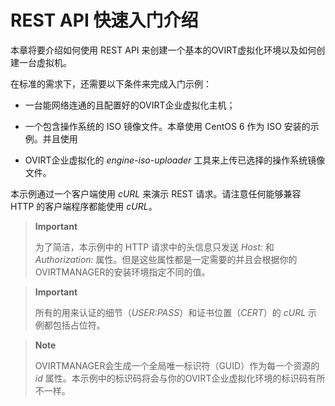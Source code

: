 # REST API 快速入门介绍

本章将要介绍如何使用 REST API
来创建一个基本的OVIRT虚拟化环境以及如何创建一台虚拟机。

在标准的需求下，还需要以下条件来完成入门示例：

-   一台能网络连通的且配置好的OVIRT企业虚拟化主机；

-   一个包含操作系统的 ISO 镜像文件。本章使用 CentOS 6 作为 ISO
    安装的示例。并且使用

-   OVIRT企业虚拟化的 *engine-iso-uploader*
    工具来上传已选择的操作系统镜像文件。

本示例通过一个客户端使用 *cURL* 来演示 REST 请求。请注意任何能够兼容
HTTP 的客户端程序都能使用 *cURL*。

> **Important**
>
> 为了简洁，本示例中的 HTTP 请求中的头信息只发送 *Host:* 和
> *Authorization:*
> 属性。但是这些属性都是一定需要的并且会根据你的OVIRTMANAGER的安装环境指定不同的值。

> **Important**
>
> 所有的用来认证的细节（*USER:PASS*）和证书位置（*CERT*）的 *cURL*
> 示例都包括占位符。

> **Note**
>
> OVIRTMANAGER会生成一个全局唯一标识符（GUID）作为每一个资源的 *id*
> 属性。本示例中的标识码将会与你的OVIRT企业虚拟化环境的标识码有所不一样。


